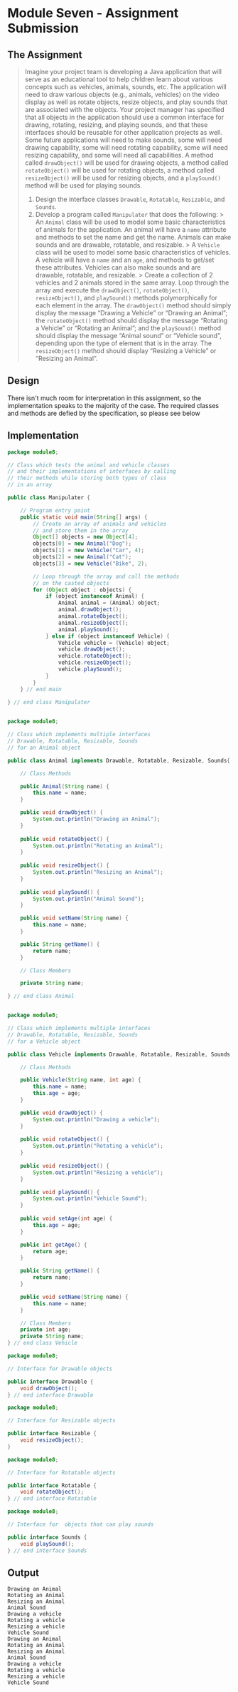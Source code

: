 # Module Seven - Assignment Submission

## The Assignment

> Imagine your project team is developing a Java application that will serve as an educational tool to help children learn about various concepts such as vehicles, animals, sounds, etc. The application will need to draw various objects (e.g., animals, vehicles) on the video display as well as rotate objects, resize objects, and play sounds that are associated with the objects. Your project manager has specified that all objects in the application should use a common interface for drawing, rotating, resizing, and playing sounds, and that these interfaces should be reusable for other application projects as well. Some future applications will need to make sounds, some will need drawing capability, some will need rotating capability, some will need resizing capability, and some will need all capabilities. A method called `drawObject()` will be used for drawing objects, a method called `rotateObject()` will be used for rotating objects, a method called `resizeObject()` will be used for resizing objects, and a `playSound()` method will be used for playing sounds. 
> 1. Design the interface classes `Drawable`, `Rotatable`, `Resizable`, and `Sounds`.
> 2. Develop a program called `Manipulater` that does the following:
    > An `Animal` class will be used to model some basic characteristics of animals for the application. An animal will have a `name` attribute and methods to set the name and get the name. Animals can make sounds and are drawable, rotatable, and resizable.
    > A `Vehicle` class will be used to model some basic characteristics of vehicles. A vehicle will have a `name` and an `age`, and methods to get/set these attributes. Vehicles can also make sounds and are drawable, rotatable, and resizable.
    > Create a collection of 2 vehicles and 2 animals stored in the same array. Loop through the array and execute the `drawObject()`, `rotateObject()`, `resizeObject()`, and `playSound()` methods polymorphically for each element in the array. The `drawObject()` method should simply display the message “Drawing a Vehicle” or “Drawing an Animal”; the `rotateObject()` method should display the message “Rotating a Vehicle” or “Rotating an Animal”; and the `playSound()` method should display the message “Animal sound” or “Vehicle sound”, depending upon the type of element that is in the array. The `resizeObject()` method should display “Resizing a Vehicle” or “Resizing an Animal”.

## Design

There isn't much room for interpretation in this assignment, so the implementation speaks to the majority of the case. The required classes and methods are defied by the specification, so please see below

## Implementation

``` java 
package module8;

// Class which tests the animal and vehicle classes
// and their implementations of interfaces by calling 
// their methods while storing both types of class
// in an array

public class Manipulater {

    // Program entry point
    public static void main(String[] args) {
        // Create an array of animals and vehicles
        // and store them in the array
        Object[] objects = new Object[4];
        objects[0] = new Animal("Dog");
        objects[1] = new Vehicle("Car", 4);
        objects[2] = new Animal("Cat");
        objects[3] = new Vehicle("Bike", 2);

        // Loop through the array and call the methods
        // on the casted objects
        for (Object object : objects) {
            if (object instanceof Animal) {
                Animal animal = (Animal) object;
                animal.drawObject();
                animal.rotateObject();
                animal.resizeObject();
                animal.playSound();
            } else if (object instanceof Vehicle) {
                Vehicle vehicle = (Vehicle) object;
                vehicle.drawObject();
                vehicle.rotateObject();
                vehicle.resizeObject();
                vehicle.playSound();
            }
        }
    } // end main
    
} // end class Manipulater


package module8;

// Class which implements multiple interfaces
// Drawable, Rotatable, Resizable, Sounds
// for an Animal object

public class Animal implements Drawable, Rotatable, Resizable, Sounds{

    // Class Methods 

    public Animal(String name) {
        this.name = name;
    }

    public void drawObject() {
        System.out.println("Drawing an Animal");
    }
    
    public void rotateObject() {
        System.out.println("Rotating an Animal");
    }
    
    public void resizeObject() {
        System.out.println("Resizing an Animal");
    }
    
    public void playSound() {
        System.out.println("Animal Sound");
    }

    public void setName(String name) {
        this.name = name;
    }

    public String getName() {
        return name;
    }

    // Class Members 

    private String name; 

} // end class Animal


package module8;

// Class which implements multiple interfaces
// Drawable, Rotatable, Resizable, Sounds
// for a Vehicle object

public class Vehicle implements Drawable, Rotatable, Resizable, Sounds {

    // Class Methods

    public Vehicle(String name, int age) {
        this.name = name;
        this.age = age;
    }

    public void drawObject() {
        System.out.println("Drawing a vehicle");
    }
    
    public void rotateObject() {
        System.out.println("Rotating a vehicle");
    }
    
    public void resizeObject() {
        System.out.println("Resizing a vehicle");
    }

    public void playSound() {
        System.out.println("Vehicle Sound");
    }
    
    public void setAge(int age) {
        this.age = age;
    }

    public int getAge() {
        return age;
    }

    public String getName() {
        return name;
    }

    public void setName(String name) {
        this.name = name;
    }

    // Class Members
    private int age; 
    private String name; 
} // end class Vehicle

package module8;

// Interface for Drawable objects

public interface Drawable {
    void drawObject();
} // end interface Drawable

package module8;

// Interface for Resizable objects

public interface Resizable {
    void resizeObject();
}

package module8;

// Interface for Rotatable objects

public interface Rotatable {
    void rotateObject(); 
} // end interface Rotatable

package module8;

// Interface for  objects that can play sounds

public interface Sounds {
    void playSound(); 
} // end interface Sounds

```

## Output

```
Drawing an Animal
Rotating an Animal
Resizing an Animal
Animal Sound
Drawing a vehicle
Rotating a vehicle
Resizing a vehicle
Vehicle Sound
Drawing an Animal
Rotating an Animal
Resizing an Animal
Animal Sound
Drawing a vehicle
Rotating a vehicle
Resizing a vehicle
Vehicle Sound
```